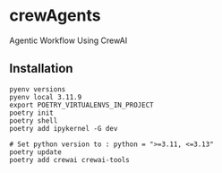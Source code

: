 # crewAgents

Agentic Workflow Using CrewAI

## Installation

```
pyenv versions
pyenv local 3.11.9
export POETRY_VIRTUALENVS_IN_PROJECT
poetry init 
poetry shell
poetry add ipykernel -G dev

# Set python version to : python = ">=3.11, <=3.13"
poetry update
poetry add crewai crewai-tools
```
